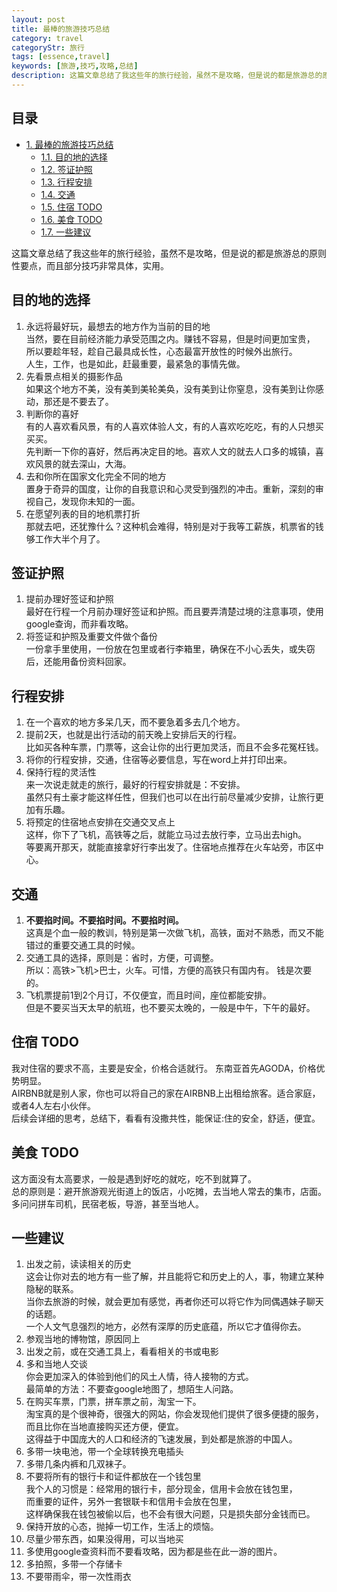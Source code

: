 ```yaml
---
layout: post
title: 最棒的旅游技巧总结
category: travel
categoryStr: 旅行
tags: [essence,travel]
keywords: [旅游,技巧,攻略,总结]
description: 这篇文章总结了我这些年的旅行经验，虽然不是攻略，但是说的都是旅游总的原则性要点，而且部分技巧非常具体，实用。
---
```


<div id="table-of-contents">
<h2>目录</h2>
<div id="text-table-of-contents">
<ul>
<li><a href="#sec-1">1. 最棒的旅游技巧总结</a>
<ul>
<li><a href="#sec-1-1">1.1. 目的地的选择</a></li>
<li><a href="#sec-1-2">1.2. 签证护照</a></li>
<li><a href="#sec-1-3">1.3. 行程安排</a></li>
<li><a href="#sec-1-4">1.4. 交通</a></li>
<li><a href="#sec-1-5">1.5. 住宿 TODO</a></li>
<li><a href="#sec-1-6">1.6. 美食 TODO</a></li>
<li><a href="#sec-1-7">1.7. 一些建议</a></li>
</ul>
</li>
</ul>
</div>
</div>



这篇文章总结了我这些年的旅行经验，虽然不是攻略，但是说的都是旅游总的原则性要点，而且部分技巧非常具体，实用。  

## 目的地的选择<a id="sec-1-1" name="sec-1-1"></a>

1. 永远将最好玩，最想去的地方作为当前的目的地  
当然，要在目前经济能力承受范围之内。赚钱不容易，但是时间更加宝贵，  
所以要趁年轻，趁自己最具成长性，心态最富开放性的时候外出旅行。  
人生，工作，也是如此，赶最重要，最紧急的事情先做。  
2. 先看景点相关的摄影作品  
如果这个地方不美，没有美到美轮美奂，没有美到让你窒息，没有美到让你感动，那还是不要去了。  
3. 判断你的喜好  
有的人喜欢看风景，有的人喜欢体验人文，有的人喜欢吃吃吃，有的人只想买买买。  
先判断一下你的喜好，然后再决定目的地。喜欢人文的就去人口多的城镇，喜欢风景的就去深山，大海。  
4. 去和你所在国家文化完全不同的地方  
置身于奇异的国度，让你的自我意识和心灵受到强烈的冲击。重新，深刻的审视自己，发现你未知的一面。  
5. 在愿望列表的目的地机票打折  
那就去吧，还犹豫什么？这种机会难得，特别是对于我等工薪族，机票省的钱够工作大半个月了。  

## 签证护照<a id="sec-1-2" name="sec-1-2"></a>

1. 提前办理好签证和护照  
最好在行程一个月前办理好签证和护照。而且要弄清楚过境的注意事项，使用google查询，而非看攻略。  
2. 将签证和护照及重要文件做个备份  
一份拿手里使用，一份放在包里或者行李箱里，确保在不小心丢失，或失窃后，还能用备份资料回家。  

## 行程安排<a id="sec-1-3" name="sec-1-3"></a>

1. 在一个喜欢的地方多呆几天，而不要急着多去几个地方。  
2. 提前2天，也就是出行活动的前天晚上安排后天的行程。  
比如买各种车票，门票等，这会让你的出行更加灵活，而且不会多花冤枉钱。  
3. 将你的行程安排，交通，住宿等必要信息，写在word上并打印出来。  
4. 保持行程的灵活性  
来一次说走就走的旅行，最好的行程安排就是：不安排。  
虽然只有土豪才能这样任性，但我们也可以在出行前尽量减少安排，让旅行更加有乐趣。 
5. 将预定的住宿地点安排在交通交叉点上  
这样，你下了飞机，高铁等之后，就能立马过去放行李，立马出去high。  
等要离开那天，就能直接拿好行李出发了。住宿地点推荐在火车站旁，市区中心。  

## 交通<a id="sec-1-4" name="sec-1-4"></a>

1. **不要掐时间。不要掐时间。不要掐时间。**   
这真是个血一般的教训，特别是第一次做飞机，高铁，面对不熟悉，而又不能错过的重要交通工具的时候。    
2. 交通工具的选择，原则是：省时，方便，可调整。  
所以：高铁>飞机>巴士，火车。可惜，方便的高铁只有国内有。
钱是次要的。  
3. 飞机票提前1到2个月订，不仅便宜，而且时间，座位都能安排。  
但是不要买当天太早的航班，也不要买太晚的，一般是中午，下午的最好。  

## 住宿 TODO<a id="sec-1-5" name="sec-1-5"></a>

我对住宿的要求不高，主要是安全，价格合适就行。 
东南亚首先AGODA，价格优势明显。  
AIRBNB就是别人家，你也可以将自己的家在AIRBNB上出租给旅客。适合家庭，或者4人左右小伙伴。  
后续会详细的思考，总结下，看看有没撒共性，能保证:住的安全，舒适，便宜。  

## 美食 TODO<a id="sec-1-6" name="sec-1-6"></a>

这方面没有太高要求，一般是遇到好吃的就吃，吃不到就算了。  
总的原则是：避开旅游观光街道上的饭店，小吃摊，去当地人常去的集市，店面。  
多问问拼车司机，民宿老板，导游，甚至当地人。  

## 一些建议<a id="sec-1-7" name="sec-1-7"></a>

1. 出发之前，读读相关的历史  
这会让你对去的地方有一些了解，并且能将它和历史上的人，事，物建立某种隐秘的联系。  
当你去旅游的时候，就会更加有感觉，再者你还可以将它作为同偶遇妹子聊天的话题。  
一个人文气息强烈的地方，必然有深厚的历史底蕴，所以它才值得你去。  
2. 参观当地的博物馆，原因同上  
3. 出发之前，或在交通工具上，看看相关的书或电影  
4. 多和当地人交谈  
你会更加深入的体验到他们的风土人情，待人接物的方式。  
最简单的方法：不要查google地图了，想陌生人问路。  
5. 在购买车票，门票，拼车票之前，淘宝一下。  
淘宝真的是个很神奇，很强大的网站，你会发现他们提供了很多便捷的服务，而且比你在当地直接购买还方便，便宜。  
这得益于中国庞大的人口和经济的飞速发展，到处都是旅游的中国人。  
5. 多带一块电池，带一个全球转换充电插头  
6. 多带几条内裤和几双袜子。  
7. 不要将所有的银行卡和证件都放在一个钱包里  
我个人的习惯是：经常用的银行卡，部分现金，信用卡会放在钱包里，  
而重要的证件，另外一套银联卡和信用卡会放在包里，  
这样确保我在钱包被偷以后，也不会有很大问题，只是损失部分金钱而已。  
8. 保持开放的心态，抛掉一切工作，生活上的烦恼。  
9. 尽量少带东西，如果没得用，可以当地买  
10. 多使用google查资料而不要看攻略，因为都是些在此一游的图片。  
11. 多拍照，多带一个存储卡  
13. 不要带雨伞，带一次性雨衣  
